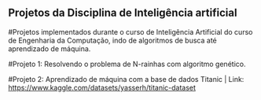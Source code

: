 ## Projetos da Disciplina de Inteligência artificial
#Projetos implementados durante o curso de Inteligência Artificial do curso de Engenharia da Computação, indo de algoritmos de busca até aprendizado de máquina.

#Projeto 1: Resolvendo o problema de N-rainhas com algoritmo genético.

#Projeto 2: Aprendizado de máquina com a base de dados Titanic | Link: https://www.kaggle.com/datasets/yasserh/titanic-dataset
